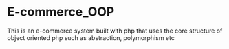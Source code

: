 # E-commerce_OOP
This is an e-commerce system built with php that uses the core structure of object oriented php such as abstraction, polymorphism etc
